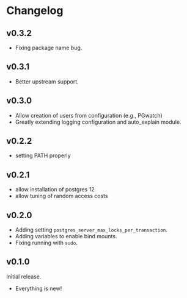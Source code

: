 # Changelog

## v0.3.2

- Fixing package name bug.

## v0.3.1

- Better upstream support.

## v0.3.0

- Allow creation of users from configuration (e.g., PGwatch)
- Greatly extending logging configuration and auto_explain module.

## v0.2.2

- setting PATH properly

## v0.2.1

- allow installation of postgres 12
- allow tuning of random access costs

## v0.2.0

- Adding setting `postgres_server_max_locks_per_transaction`.
- Adding variables to enable bind mounts.
- Fixing running with `sudo`.

## v0.1.0

Initial release.

- Everything is new!
